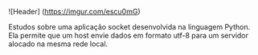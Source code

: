 ![Header] (https://imgur.com/escu0mG)

Estudos sobre uma aplicação socket desenvolvida na linguagem Python. Ela permite que um host envie dados em formato utf-8 para um servidor alocado na mesma rede local.
